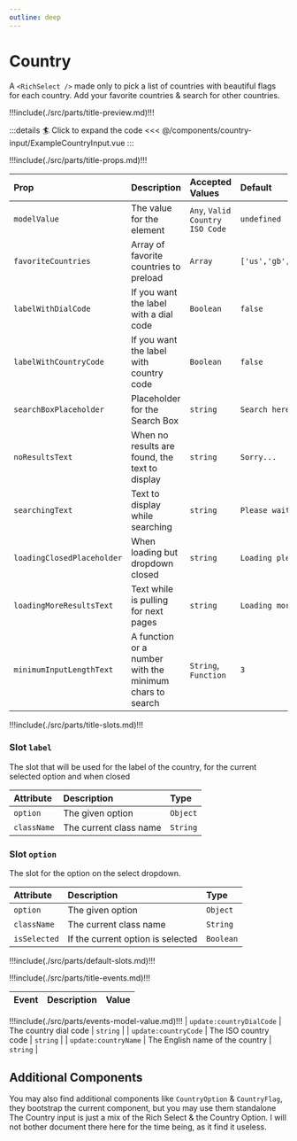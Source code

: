 ```yaml
---
outline: deep
---
```


# Country

A `<RichSelect />` made only to pick a list of countries with beautiful flags for each country. Add your favorite countries & search for other countries. 

!!!include(./src/parts/title-preview.md)!!!

<script setup>
import ExampleCountryInput from './ExampleCountryInput.vue';
</script>

<ExampleCountryInput />

:::details :surfer: Click to expand the code
<<< @/components/country-input/ExampleCountryInput.vue
:::

!!!include(./src/parts/title-props.md)!!!

| Prop                       | Description                                             | Accepted Values                 | Default                      |
|:---------------------------|:--------------------------------------------------------|:--------------------------------|:-----------------------------|
| `modelValue`               | The value for the element                               | `Any`, `Valid Country ISO Code` | `undefined`                  |
| `favoriteCountries`        | Array of favorite countries to preload                  | `Array`                         | `['us','gb','pt','fr','de']` |
| `labelWithDialCode`        | If you want the label with a dial code                  | `Boolean`                       | `false`                      |
| `labelWithCountryCode`     | If you want the label with country code                 | `Boolean`                       | `false`                      |
| `searchBoxPlaceholder`     | Placeholder for the Search Box                          | `string`                        | `Search here`                |
| `noResultsText`            | When no results are found, the text to display          | `string`                        | `Sorry...`                   |
| `searchingText`            | Text to display while searching                         | `string`                        | `Please wait...`             |
| `loadingClosedPlaceholder` | When loading but dropdown closed                        | `string`                        | `Loading please wait...`     |
| `loadingMoreResultsText`   | Text while is pulling for next pages                    | `string`                        | `Loading more options...`    |
| `minimumInputLengthText`   | A function or a number with the minimum chars to search | `String`, `Function`            | `3`                          |


!!!include(./src/parts/title-slots.md)!!!

### Slot `label`

The slot that will be used for the label of the country, for the current selected option and when closed

| Attribute         | Description            | Type     |
|:------------------|:-----------------------|:---------|
| `option`          | The given option       | `Object` | 
| `className`       | The current class name | `String` |

### Slot `option`

The slot for the option on the select dropdown.

| Attribute    | Description                       | Type      |
|:-------------|:----------------------------------|:----------|
| `option`     | The given option                  | `Object`  | 
| `className`  | The current class name            | `String`  |
| `isSelected` | If the current option is selected | `Boolean` |

!!!include(./src/parts/default-slots.md)!!!

!!!include(./src/parts/title-events.md)!!!

| Event   | Description             | Value     |
|:--------|:------------------------|:----------|
!!!include(./src/parts/events-model-value.md)!!!
| `update:countryDialCode` | The country dial code | `string` |
| `update:countryCode` | The ISO country code | `string` |
| `update:countryName` | The English name of the country | `string` |


## Additional Components

You may also find additional components like `CountryOption` & `CountryFlag`, they bootstrap the current component, but you may use them standalone
The Country input is just a mix of the Rich Select & the Country Option. I will not bother document there here for the time being, as it find it useless.



